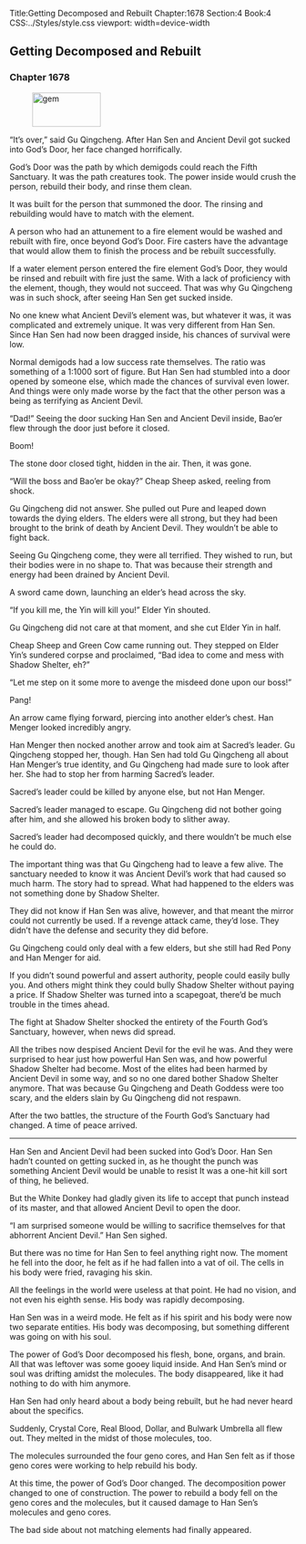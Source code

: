 Title:Getting Decomposed and Rebuilt 
Chapter:1678 
Section:4 
Book:4 
CSS:../Styles/style.css 
viewport: width=device-width
  
## Getting Decomposed and Rebuilt
### Chapter 1678
  
<figure>
	<img src="../Images/gem.gif" alt="gem" id="gem" width="120" height="60" />
</figure>
  

  
“It’s over,” said Gu Qingcheng. After Han Sen and Ancient Devil got sucked into God’s Door, her face changed horrifically.

God’s Door was the path by which demigods could reach the Fifth Sanctuary. It was the path creatures took. The power inside would crush the person, rebuild their body, and rinse them clean.

It was built for the person that summoned the door. The rinsing and rebuilding would have to match with the element.

A person who had an attunement to a fire element would be washed and rebuilt with fire, once beyond God’s Door. Fire casters have the advantage that would allow them to finish the process and be rebuilt successfully.

If a water element person entered the fire element God’s Door, they would be rinsed and rebuilt with fire just the same. With a lack of proficiency with the element, though, they would not succeed. That was why Gu Qingcheng was in such shock, after seeing Han Sen get sucked inside.

No one knew what Ancient Devil’s element was, but whatever it was, it was complicated and extremely unique. It was very different from Han Sen. Since Han Sen had now been dragged inside, his chances of survival were low.

Normal demigods had a low success rate themselves. The ratio was something of a 1:1000 sort of figure. But Han Sen had stumbled into a door opened by someone else, which made the chances of survival even lower. And things were only made worse by the fact that the other person was a being as terrifying as Ancient Devil.

“Dad!” Seeing the door sucking Han Sen and Ancient Devil inside, Bao’er flew through the door just before it closed.

Boom!

The stone door closed tight, hidden in the air. Then, it was gone.

“Will the boss and Bao’er be okay?” Cheap Sheep asked, reeling from shock.

Gu Qingcheng did not answer. She pulled out Pure and leaped down towards the dying elders. The elders were all strong, but they had been brought to the brink of death by Ancient Devil. They wouldn’t be able to fight back.

Seeing Gu Qingcheng come, they were all terrified. They wished to run, but their bodies were in no shape to. That was because their strength and energy had been drained by Ancient Devil.

A sword came down, launching an elder’s head across the sky.

“If you kill me, the Yin will kill you!” Elder Yin shouted.

Gu Qingcheng did not care at that moment, and she cut Elder Yin in half.

Cheap Sheep and Green Cow came running out. They stepped on Elder Yin’s sundered corpse and proclaimed, “Bad idea to come and mess with Shadow Shelter, eh?”

“Let me step on it some more to avenge the misdeed done upon our boss!”

Pang!

An arrow came flying forward, piercing into another elder’s chest. Han Menger looked incredibly angry.

Han Menger then nocked another arrow and took aim at Sacred’s leader. Gu Qingcheng stopped her, though. Han Sen had told Gu Qingcheng all about Han Menger’s true identity, and Gu Qingcheng had made sure to look after her. She had to stop her from harming Sacred’s leader.

Sacred’s leader could be killed by anyone else, but not Han Menger.

Sacred’s leader managed to escape. Gu Qingcheng did not bother going after him, and she allowed his broken body to slither away.

Sacred’s leader had decomposed quickly, and there wouldn’t be much else he could do.

The important thing was that Gu Qingcheng had to leave a few alive. The sanctuary needed to know it was Ancient Devil’s work that had caused so much harm. The story had to spread. What had happened to the elders was not something done by Shadow Shelter.

They did not know if Han Sen was alive, however, and that meant the mirror could not currently be used. If a revenge attack came, they’d lose. They didn’t have the defense and security they did before.

Gu Qingcheng could only deal with a few elders, but she still had Red Pony and Han Menger for aid.

If you didn’t sound powerful and assert authority, people could easily bully you. And others might think they could bully Shadow Shelter without paying a price. If Shadow Shelter was turned into a scapegoat, there’d be much trouble in the times ahead.

The fight at Shadow Shelter shocked the entirety of the Fourth God’s Sanctuary, however, when news did spread.

All the tribes now despised Ancient Devil for the evil he was. And they were surprised to hear just how powerful Han Sen was, and how powerful Shadow Shelter had become. Most of the elites had been harmed by Ancient Devil in some way, and so no one dared bother Shadow Shelter anymore. That was because Gu Qingcheng and Death Goddess were too scary, and the elders slain by Gu Qingcheng did not respawn.

After the two battles, the structure of the Fourth God’s Sanctuary had changed. A time of peace arrived.

***

Han Sen and Ancient Devil had been sucked into God’s Door. Han Sen hadn’t counted on getting sucked in, as he thought the punch was something Ancient Devil would be unable to resist It was a one-hit kill sort of thing, he believed.

But the White Donkey had gladly given its life to accept that punch instead of its master, and that allowed Ancient Devil to open the door.

“I am surprised someone would be willing to sacrifice themselves for that abhorrent Ancient Devil.” Han Sen sighed.

But there was no time for Han Sen to feel anything right now. The moment he fell into the door, he felt as if he had fallen into a vat of oil. The cells in his body were fried, ravaging his skin.

All the feelings in the world were useless at that point. He had no vision, and not even his eighth sense. His body was rapidly decomposing.

Han Sen was in a weird mode. He felt as if his spirit and his body were now two separate entities. His body was decomposing, but something different was going on with his soul.

The power of God’s Door decomposed his flesh, bone, organs, and brain. All that was leftover was some gooey liquid inside. And Han Sen’s mind or soul was drifting amidst the molecules. The body disappeared, like it had nothing to do with him anymore.

Han Sen had only heard about a body being rebuilt, but he had never heard about the specifics.

Suddenly, Crystal Core, Real Blood, Dollar, and Bulwark Umbrella all flew out. They melted in the midst of those molecules, too.

The molecules surrounded the four geno cores, and Han Sen felt as if those geno cores were working to help rebuild his body.

At this time, the power of God’s Door changed. The decomposition power changed to one of construction. The power to rebuild a body fell on the geno cores and the molecules, but it caused damage to Han Sen’s molecules and geno cores.

The bad side about not matching elements had finally appeared.